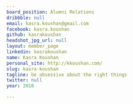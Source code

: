 ```yaml
---
board_position: Alumni Relations
dribbble: null
email: kasra.koushan@gmail.com
facebook: kasra.koushan
github: kasrakoushan
headshot_jpg_url: null
layout: member_page
linkedin: kasrakoushan
name: Kasra Koushan
personal_site: http://kkoushan.com/
slug: kasra-koushan
tagline: be obsessive about the right things
twitter: null
year: 2018

---
```

